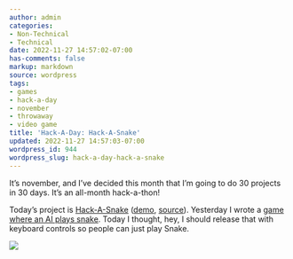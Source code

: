 ```yaml
---
author: admin
categories:
- Non-Technical
- Technical
date: 2022-11-27 14:57:02-07:00
has-comments: false
markup: markdown
source: wordpress
tags:
- games
- hack-a-day
- november
- throwaway
- video game
title: 'Hack-A-Day: Hack-A-Snake'
updated: 2022-11-27 14:57:03-07:00
wordpress_id: 944
wordpress_slug: hack-a-day-hack-a-snake
---
```

It’s november, and I’ve decided this month that I’m going to do 30 projects in 30 days. It’s an all-month hack-a-thon!

Today’s project is [Hack-A-Snake](https://tilde.za3k.com/hackaday/snake/) ([demo](https://tilde.za3k.com/hackaday/snake/), [source](https://github.com/za3k/day12_snake)). Yesterday I wrote a [game where an AI plays snake](https://blog.za3k.com/hack-a-day-hack-a-minigame/). Today I thought, hey, I should release that with keyboard controls so people can just play Snake.

[![](https://blog.za3k.com/wp-content/uploads/2022/11/screenshot-24.png)](https://tilde.za3k.com/hackaday/snake/)
